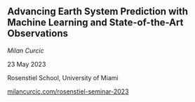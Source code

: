 ## Advancing Earth System Prediction with Machine Learning and State-of-the-Art Observations

_Milan Curcic_

23 May 2023

Rosenstiel School, University of Miami

[milancurcic.com/rosenstiel-seminar-2023](https://milancurcic.com/rosenstiel-seminar-2023)
